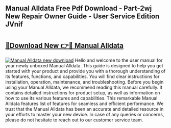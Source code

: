 ## Manual Alldata Free Pdf Download - Part-2wj New Repair Owner Guide - User Service Edition JVnif

# <h2><a href="http://bc44116.oget.top/?id=Manual+Alldata">🔗Download New 👉🔴 Manual Alldata</a></h2>

[![Manual Alldata new download](https://i.imgur.com/5g1atiW.png)](http://bc44116.oget.top/?id=Manual+Alldata)
Hello and welcome to the user manual for your newly unboxed Manual Alldata. This guide is designed to help you get started with your product and provide you with a thorough understanding of its features, functions, and capabilities. You will find clear instructions for installation, operation, maintenance, and troubleshooting. Before you begin using your Manual Alldata, we recommend reading this manual carefully. It contains detailed instructions for product setup, as well as information on how to use its various features and capabilities. This remarkable Manual Alldata features list of features for seamless and efficient performance. We trust that the Manual Alldata has been an accurate and detailed resource in your efforts to master your new device. In case of any queries or concerns, please do not hesitate to reach out to our customer service team.
